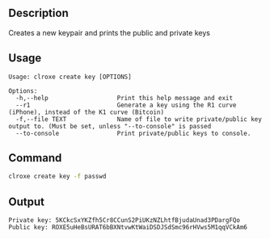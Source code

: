 ## Description

Creates a new keypair and prints the public and private keys

## Usage

```console
Usage: clroxe create key [OPTIONS]

Options:
  -h,--help                   Print this help message and exit
  --r1                        Generate a key using the R1 curve (iPhone), instead of the K1 curve (Bitcoin)
  -f,--file TEXT              Name of file to write private/public key output to. (Must be set, unless "--to-console" is passed
  --to-console                Print private/public keys to console.
```

## Command

```sh
clroxe create key -f passwd
```

## Output

```console
Private key: 5KCkcSxYKZfh5Cr8CCunS2PiUKzNZLhtfBjudaUnad3PDargFQo
Public key: ROXE5uHeBsURAT6bBXNtvwKtWaiDSDJSdSmc96rHVws5M1qqVCkAm6
```

